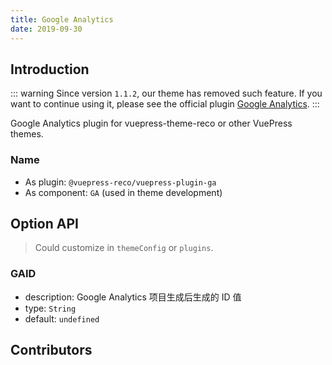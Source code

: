 ```yaml
---
title: Google Analytics
date: 2019-09-30
---
```


## Introduction <GitHubLink repo="vuepress-reco/vuepress-plugin-ga/"/>

::: warning
Since version `1.1.2`, our theme has removed such feature. If you want to continue using it, please see the official plugin [Google Analytics](https://v1.vuepress.vuejs.org/plugin/official/plugin-google-analytics.html).
:::

Google Analytics plugin for vuepress-theme-reco or other VuePress themes.

### Name

- As plugin: `@vuepress-reco/vuepress-plugin-ga`
- As component: `GA` (used in theme development)

## Option API

> Could customize in `themeConfig` or `plugins`.

### GAID

- description: Google Analytics 项目生成后生成的 ID 值
- type: `String`
- default: `undefined`

## Contributors

<Contributors user="vuepress-reco" repo="vuepress-plugin-ga"></Contributors>
